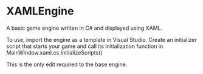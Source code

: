 # XAMLEngine
A basic game engine written in C# and displayed using XAML.

To use, import the engine as a template in Visual Studio. Create an initializer script that starts your game and call its initialization function in MainWindow.xaml.cs.InitializeScripts()

This is the only edit required to the base engine.